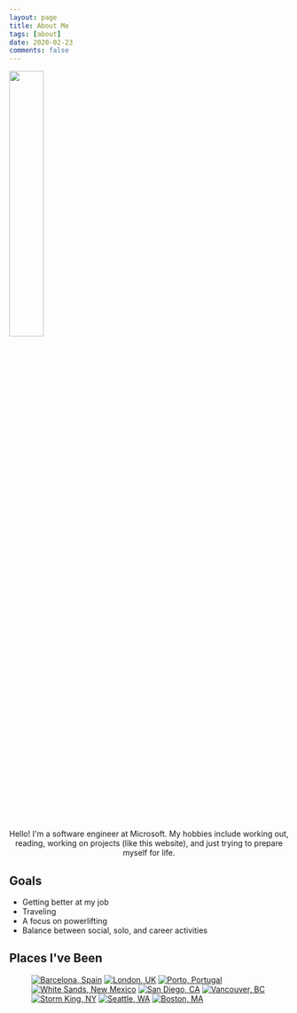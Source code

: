 ```yaml
---
layout: page
title: About Me
tags: [about]
date: 2020-02-23
comments: false
---
```


<img src="https://user-images.githubusercontent.com/7410287/75633425-764c2300-5bb9-11ea-9af4-c55ed85ec96b.jpg" style="width:35%;height:35%;">
<center>Hello! I'm a software engineer at Microsoft. My hobbies include working out, reading, working on projects (like this website), and just trying to prepare myself for life.</center>

## Goals
* Getting better at my job
* Traveling
* A focus on powerlifting
* Balance between social, solo, and career activities

## Places I've Been

<figure class="third">
	<a href="https://user-images.githubusercontent.com/7410287/75507812-fd6d8100-5996-11ea-85f2-d7fd6dd36271.jpg"><img src="https://user-images.githubusercontent.com/7410287/75507812-fd6d8100-5996-11ea-85f2-d7fd6dd36271.jpg" title="Barcelona, Spain"></a>
	<a href="https://user-images.githubusercontent.com/7410287/75507820-04948f00-5997-11ea-9615-3af17363e6a0.jpg"><img src="https://user-images.githubusercontent.com/7410287/75507820-04948f00-5997-11ea-9615-3af17363e6a0.jpg" title="London, UK"></a>
	<a href="https://user-images.githubusercontent.com/7410287/75507824-065e5280-5997-11ea-9ec5-98b00f9d82d8.jpg"><img src="https://user-images.githubusercontent.com/7410287/75507824-065e5280-5997-11ea-9ec5-98b00f9d82d8.jpg" title="Porto, Portugal"></a>
    <a href="https://user-images.githubusercontent.com/7410287/75507822-052d2580-5997-11ea-83df-244993ce5a05.jpg"><img src="https://user-images.githubusercontent.com/7410287/75507822-052d2580-5997-11ea-83df-244993ce5a05.jpg" title="White Sands, New Mexico"></a>
    <a href="https://user-images.githubusercontent.com/7410287/75507826-08281600-5997-11ea-8f51-e91c4b3ae349.jpg"><img src="https://user-images.githubusercontent.com/7410287/75507826-08281600-5997-11ea-8f51-e91c4b3ae349.jpg" title="San Diego, CA"></a>
    <a href="https://user-images.githubusercontent.com/7410287/75507828-09594300-5997-11ea-9234-d4c97b5f7699.jpg"><img src="https://user-images.githubusercontent.com/7410287/75507828-09594300-5997-11ea-9234-d4c97b5f7699.jpg" title="Vancouver, BC"></a>
    <a href="https://user-images.githubusercontent.com/7410287/75507827-08c0ac80-5997-11ea-8fee-f5d3cdac78f5.jpg"><img src="https://user-images.githubusercontent.com/7410287/75507827-08c0ac80-5997-11ea-8fee-f5d3cdac78f5.jpg" title="Storm King, NY"></a>
    <a href="https://user-images.githubusercontent.com/7410287/75618729-45bba900-5b27-11ea-9ac5-8632aa86e347.jpg"><img src="https://user-images.githubusercontent.com/7410287/75618729-45bba900-5b27-11ea-9ac5-8632aa86e347.jpg" title="Seattle, WA"></a>
    <a href="https://user-images.githubusercontent.com/7410287/75507818-02cacb80-5997-11ea-8a80-d695f3457c01.jpg"><img src="https://user-images.githubusercontent.com/7410287/75507818-02cacb80-5997-11ea-8a80-d695f3457c01.jpg" title="Boston, MA"></a>
</figure>